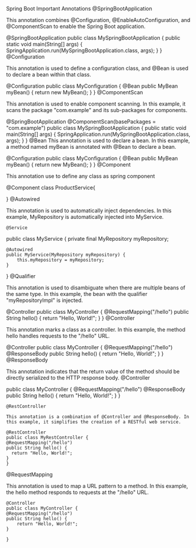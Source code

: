 Spring Boot Important Annotations
@SpringBootApplication

This annotation combines @Configuration, @EnableAutoConfiguration, and @ComponentScan to enable the Spring Boot application.

   @SpringBootApplication
   public class MySpringBootApplication
   {
       public static void main(String[] args) {
           SpringApplication.run(MySpringBootApplication.class, args);
       }
   }
@Configuration

This annotation is used to define a configuration class, and @Bean is used to declare a bean within that class.

@Configuration
public class MyConfiguration {
  @Bean
  public MyBean myBean() {
      return new MyBean();
  }
}
@ComponentScan

This annotation is used to enable component scanning. In this example, it scans the package "com.example" and its sub-packages for components.

@SpringBootApplication
@ComponentScan(basePackages = "com.example")
public class MySpringBootApplication {
  public static void main(String[] args) {
      SpringApplication.run(MySpringBootApplication.class, args);
  }
}
@Bean This annotation is used to declare a bean. In this example, a method named myBean is annotated with @Bean to declare a bean.

@Configuration
public class MyConfiguration {
  @Bean
  public MyBean myBean() {
      return new MyBean();
  }
}
@Component

This annotation use to define any class as spring component

@Component
class ProductService{

}
@Autowired

This annotation is used to automatically inject dependencies. In this example, MyRepository is automatically injected into MyService.

    @Service

public class MyService {
private final MyRepository myRepository;

    @Autowired
    public MyService(MyRepository myRepository) {
        this.myRepository = myRepository;
    }

}
@Qualifier

This annotation is used to disambiguate when there are multiple beans of the same type. In this example, the bean with the qualifier "myRepositoryImpl" is injected.

@Controller
public class MyController {
    @RequestMapping("/hello")
    public String hello() {
        return "Hello, World!";
    }
}
@Controller

This annotation marks a class as a controller. In this example, the method hello handles requests to the "/hello" URL.

@Controller
public class MyController {
  @RequestMapping("/hello")
  @ResponseBody
  public String hello() {
      return "Hello, World!";
  }
}
@ResponseBody

This annotation indicates that the return value of the method should be directly serialized to the HTTP response body.
  @Controller

public class MyController
{
  @RequestMapping("/hello")
  @ResponseBody
  public String hello() {
  return "Hello, World!";
  }
}

  ```
@RestController

This annotation is a combination of @Controller and @ResponseBody. In this example, it simplifies the creation of a RESTful web service.

@RestController
public class MyRestController {
@RequestMapping("/hello")
public String hello() {
    return "Hello, World!";
}
}

```
@RequestMapping

This annotation is used to map a URL pattern to a method. In this example, the hello method responds to requests at the "/hello" URL.

    @Controller
    public class MyController {
    @RequestMapping("/hello")
    public String hello() {
        return "Hello, World!";
    }

    }
